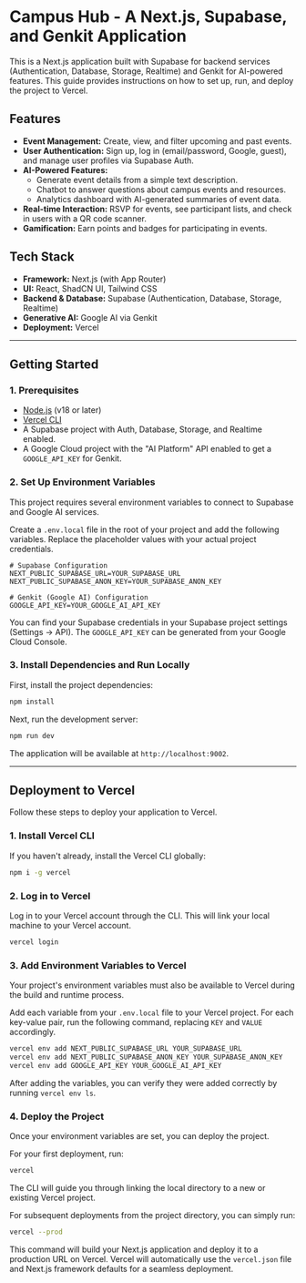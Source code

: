 # Campus Hub - A Next.js, Supabase, and Genkit Application

This is a Next.js application built with Supabase for backend services (Authentication, Database, Storage, Realtime) and Genkit for AI-powered features. This guide provides instructions on how to set up, run, and deploy the project to Vercel.

## Features

- **Event Management:** Create, view, and filter upcoming and past events.
- **User Authentication:** Sign up, log in (email/password, Google, guest), and manage user profiles via Supabase Auth.
- **AI-Powered Features:**
  - Generate event details from a simple text description.
  - Chatbot to answer questions about campus events and resources.
  - Analytics dashboard with AI-generated summaries of event data.
- **Real-time Interaction:** RSVP for events, see participant lists, and check in users with a QR code scanner.
- **Gamification:** Earn points and badges for participating in events.

## Tech Stack

- **Framework:** Next.js (with App Router)
- **UI:** React, ShadCN UI, Tailwind CSS
- **Backend & Database:** Supabase (Authentication, Database, Storage, Realtime)
- **Generative AI:** Google AI via Genkit
- **Deployment:** Vercel

---

## Getting Started

### 1. Prerequisites

- [Node.js](https://nodejs.org/) (v18 or later)
- [Vercel CLI](https://vercel.com/docs/cli)
- A Supabase project with Auth, Database, Storage, and Realtime enabled.
- A Google Cloud project with the "AI Platform" API enabled to get a `GOOGLE_API_KEY` for Genkit.

### 2. Set Up Environment Variables

This project requires several environment variables to connect to Supabase and Google AI services.

Create a `.env.local` file in the root of your project and add the following variables. Replace the placeholder values with your actual project credentials.

```env
# Supabase Configuration
NEXT_PUBLIC_SUPABASE_URL=YOUR_SUPABASE_URL
NEXT_PUBLIC_SUPABASE_ANON_KEY=YOUR_SUPABASE_ANON_KEY

# Genkit (Google AI) Configuration
GOOGLE_API_KEY=YOUR_GOOGLE_AI_API_KEY
```

You can find your Supabase credentials in your Supabase project settings (Settings → API). The `GOOGLE_API_KEY` can be generated from your Google Cloud Console.

### 3. Install Dependencies and Run Locally

First, install the project dependencies:
```bash
npm install
```

Next, run the development server:
```bash
npm run dev
```
The application will be available at `http://localhost:9002`.

---

## Deployment to Vercel

Follow these steps to deploy your application to Vercel.

### 1. Install Vercel CLI

If you haven't already, install the Vercel CLI globally:
```bash
npm i -g vercel
```

### 2. Log in to Vercel

Log in to your Vercel account through the CLI. This will link your local machine to your Vercel account.
```bash
vercel login
```

### 3. Add Environment Variables to Vercel

Your project's environment variables must also be available to Vercel during the build and runtime process.

Add each variable from your `.env.local` file to your Vercel project. For each key-value pair, run the following command, replacing `KEY` and `VALUE` accordingly.

```bash
vercel env add NEXT_PUBLIC_SUPABASE_URL YOUR_SUPABASE_URL
vercel env add NEXT_PUBLIC_SUPABASE_ANON_KEY YOUR_SUPABASE_ANON_KEY
vercel env add GOOGLE_API_KEY YOUR_GOOGLE_AI_API_KEY
```

After adding the variables, you can verify they were added correctly by running `vercel env ls`.

### 4. Deploy the Project

Once your environment variables are set, you can deploy the project.

For your first deployment, run:
```bash
vercel
```
The CLI will guide you through linking the local directory to a new or existing Vercel project.

For subsequent deployments from the project directory, you can simply run:
```bash
vercel --prod
```
This command will build your Next.js application and deploy it to a production URL on Vercel. Vercel will automatically use the `vercel.json` file and Next.js framework defaults for a seamless deployment.
